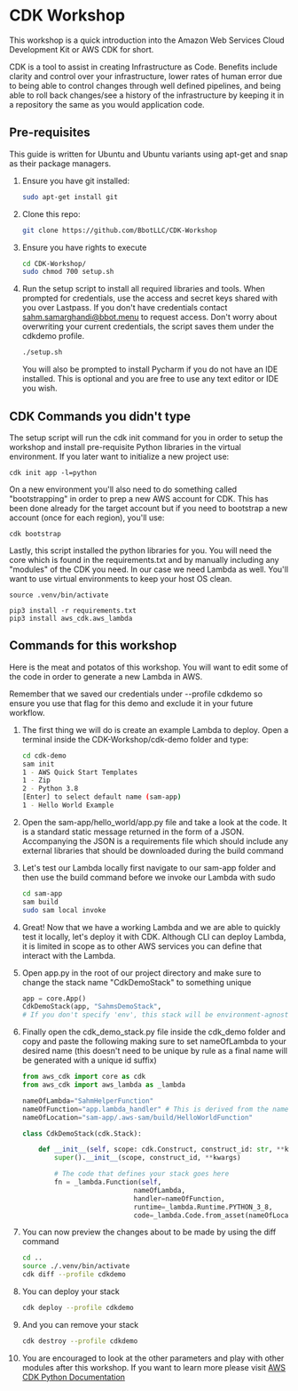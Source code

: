 # CDK Workshop

This workshop is a quick introduction into the Amazon Web Services Cloud Development Kit or AWS CDK for short.

CDK is a tool to assist in creating Infrastructure as Code. Benefits include clarity and control over your infrastructure, lower rates of human error due to being able to control changes through
well defined pipelines, and being able to roll back changes/see a history of the infrastructure by keeping it in a repository the same as you would application code.

## Pre-requisites

This guide is written for Ubuntu and Ubuntu variants using apt-get and snap as their package managers.

1. Ensure you have git installed:

    ```bash
    sudo apt-get install git
    ```

2. Clone this repo:

    ```bash
    git clone https://github.com/BbotLLC/CDK-Workshop
    ```

3. Ensure you have rights to execute

    ```bash
    cd CDK-Workshop/
    sudo chmod 700 setup.sh
    ```

4. Run the setup script to install all required libraries and tools. When prompted for credentials, use the access and secret keys shared with you over Lastpass. If you don't have credentials contact sahm.samarghandi@bbot.menu to request access. Don't worry about overwriting your current credentials, the script saves them under the cdkdemo profile.

    ```bash
    ./setup.sh
    ```
    You will also be prompted to install Pycharm if you do not have an IDE installed. This is optional and you are free to use any text editor or IDE you wish.

## CDK Commands you didn't type

The setup script will run the cdk init command for you in order to setup the workshop and install pre-requisite Python libraries in the virtual environment.
If you later want to initialize a new project use:
```
cdk init app -l=python
```

On a new environment you'll also need to do something called "bootstrapping" in order to prep a new AWS account for CDK. This has been done already for the target account but if you need to bootstrap a new account (once for each region), you'll use:
```
cdk bootstrap
```

Lastly, this script installed the python libraries for you. You will need the core which is found in the requirements.txt and by manually including any "modules" of the CDK you need. In our case we need Lambda as well. You'll want to use virtual environments to keep your host OS clean. 
```
source .venv/bin/activate

pip3 install -r requirements.txt
pip3 install aws_cdk.aws_lambda
```

## Commands for this workshop

Here is the meat and potatos of this workshop. You will want to edit some of the code in order to generate a new Lambda in AWS.

Remember that we saved our credentials under --profile cdkdemo so ensure you use that flag for this demo and exclude it in your future workflow. 

1. The first thing we will do is create an example Lambda to deploy. Open a terminal inside the CDK-Workshop/cdk-demo folder and type:
    ```bash
    cd cdk-demo
    sam init
    1 - AWS Quick Start Templates
    1 - Zip
    2 - Python 3.8
    [Enter] to select default name (sam-app)
    1 - Hello World Example
    ```

2. Open the sam-app/hello_world/app.py file and take a look at the code. It is a standard static message returned in the form of a JSON. Accompanying the JSON is a requirements file which should include any external libraries that should be downloaded during the build command

3. Let's test our Lambda locally first navigate to our sam-app folder and then use the build command before we invoke our Lambda with sudo
    ```bash
    cd sam-app
    sam build
    sudo sam local invoke
    ```

4. Great! Now that we have a working Lambda and we are able to quickly test it locally, let's deploy it with CDK. Although CLI can deploy Lambda, it is limited in scope as to other AWS services you can define that interact with the Lambda.

5. Open app.py in the root of our project directory and make sure to change the stack name "CdkDemoStack" to something unique

    ```python
    app = core.App()
    CdkDemoStack(app, "SahmsDemoStack",
    # If you don't specify 'env', this stack will be environment-agnostic.
    ```
6. Finally open the cdk_demo_stack.py file inside the cdk_demo folder and copy and paste the following making sure to set nameOfLambda to your desired name (this doesn't need to be unique by rule as a final name will be generated with a unique id suffix)

    ```python
    from aws_cdk import core as cdk
    from aws_cdk import aws_lambda as _lambda

    nameOfLambda="SahmHelperFunction"
    nameOfFunction="app.lambda_handler" # This is derived from the name of the file inside the Lambda (hello.py) and the function we are calling (handler)
    nameOfLocation="sam-app/.aws-sam/build/HelloWorldFunction"

    class CdkDemoStack(cdk.Stack):

        def __init__(self, scope: cdk.Construct, construct_id: str, **kwargs) -> None:
            super().__init__(scope, construct_id, **kwargs)

            # The code that defines your stack goes here
            fn = _lambda.Function(self,
                                nameOfLambda,
                                handler=nameOfFunction,
                                runtime=_lambda.Runtime.PYTHON_3_8,
                                code=_lambda.Code.from_asset(nameOfLocation))
    ```

7. You can now preview the changes about to be made by using the diff command

    ```bash
    cd ..
    source ./.venv/bin/activate
    cdk diff --profile cdkdemo
    ```

8. You can deploy your stack

    ```bash
    cdk deploy --profile cdkdemo
    ```

9. And you can remove your stack

    ```bash
    cdk destroy --profile cdkdemo
    ```

10. You are encouraged to look at the other parameters and play with other modules after this workshop. If you want to learn more please visit [AWS CDK Python Documentation](https://docs.aws.amazon.com/cdk/api/latest/python/aws_cdk.aws_lambda/README.html)